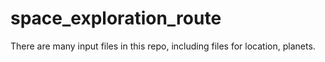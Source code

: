 # space_exploration_route
There are many input files in this repo, including files for location, planets.
